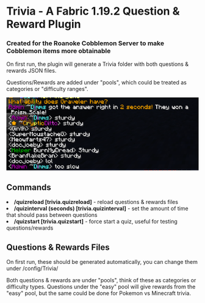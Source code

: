 <h1>Trivia - A Fabric 1.19.2 Question & Reward Plugin</h1>

<h3>Created for the Roanoke Cobblemon Server to make Cobblemon items more obtainable</h2>

On first run, the plugin will generate a Trivia folder with both questions & rewards JSON files.

Questions/Rewards are added under "pools", which could be treated as categories or "difficulty ranges".

![img.png](img.png)

<h2>Commands</h2>
<li><b>/quizreload [trivia.quizreload]</b> - reload questions & rewards files</li>
<li><b>/quizinterval (seconds) [trivia.quizinterval]</b> - set the amount of time that should pass between questions</li>
<li><b>/quizstart [trivia.quizstart]</b> - force start a quiz, useful for testing questions/rewards</li>

<h2>Questions & Rewards Files</h2>

On first run, these should be generated automatically, you can change them under /config/Trivia/

Both questions & rewards are under "pools", think of these as categories or difficulty types. Questions under the "easy" pool will give rewards from the "easy" pool, but the same could be done for Pokemon vs Minecraft trivia.

